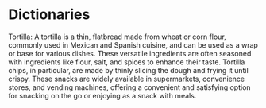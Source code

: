 # Dictionaries

Tortilla: A tortilla is a thin, flatbread made from wheat or corn flour, commonly used in Mexican and Spanish cuisine, and can be used as a wrap or base for various dishes. These versatile ingredients are often seasoned with ingredients like flour, salt, and spices to enhance their taste. Tortilla chips, in particular, are made by thinly slicing the dough and frying it until crispy. These snacks are widely available in supermarkets, convenience stores, and vending machines, offering a convenient and satisfying option for snacking on the go or enjoying as a snack with meals.
